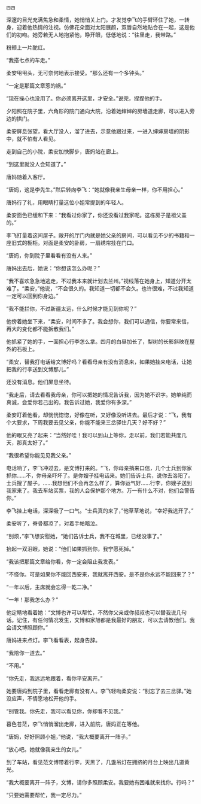     四四 

   深邃的目光充满焦急和柔情，她悄悄关上门。才发觉李飞的手臂环住了她，一转身，迎着他热情的注视。仿佛花朵面对太阳展颜，双唇自然地贴合在一起，这是他们的初吻。她旁若无人地抱紧他，睁开眼，低低地说：“往里走，我带路。”

   粉颊上一片酡红。

   “我搭七点的车走。”

   柔安甩甩头，无可奈何地表示接受。“那么还有一个多钟头。”

   “一定是那篇文章惹的祸。”

   “现在操心也没用了。你必须离开这里，才安全。”说完，捏捏他的手。

   夕阳照在院子里，六角形的院门通向大院，沿着她婶婶的房墙道走廊，可以进入旁边的拱门。

   柔安屏息张望，看大厅没人，溜了进去，示意他跟过来，一进入婶婶房墙的阴影中，就不怕有人看见。

   走到自己的小院，柔安加快脚步，唐妈站在廊上。

   “到这里就没人会知道了。”

   唐妈随着入客厅。

   “唐妈，这是李先生。”然后转向李飞：“她就像我亲生母亲一样，你不用担心。”

   唐妈行了礼，用眼睛打量这位小姐常提到的年轻人。

   柔安面色已缓和下来：“我看过你家了，你还没看过我家呢。这栋房子是祖父盖的。”

   李飞打量着这间屋子。敞开的厅门内就是她父亲的房间，可以看见不少的书籍和一座旧式的橱柜。对面是柔安的卧房，一扇绣帘挂在门口。

   “唐妈，你到院子里看看有没有人来。”

   唐妈出去后，她说：“你想该怎么办呢？”

   “我不喜欢急急地逃走，不过我本来就计划去兰州。”视线落在她身上，知道分开太难了。“柔安，”他说，“不会很久的。我知道一切都不会久。也许很难，不过我知道一定可以回到你身边。”

   “我不能拦你，不过新疆太远，什么时候才能见到你呢？”

   他傍着她坐下来，“柔安，时间不多了。我会想你，我们可以通信，你要常来信，再大的变化都不能拆散我们。”

   他抓紧了她的手，一面担心行李怎么拿。四月的白昼加长了，梨树的长影斜映在屋外的石板上。

   “柔安，替我打电话给文博好吗？看看母亲有没有消息来，如果她挂来电话，让她把我的行李送到文博那儿。”

   还没有消息。他们屏息坐待。

   “我走后，请去看看我母亲，你可以把她的情况告诉我，因为她不识字。她单纯而真诚，会爱你若己出的。我告诉过她，我爱你有多深。”

   柔安盯着他看，却恍恍惚惚，好像在听，又好像没听进去。最后才说：“飞，我有个大要求，下周我要去见父亲，你能不能来三岔驿住几天？好不好？”

   他的眼又亮了起来：“当然好哇！我可以到山上等你，走以前，我们若能共度几天，那真太好了。”

   “我很希望你能见见我父亲。”

   电话响了，李飞冲过去，是文博打来的。“飞，你母亲捎来口信，几个士兵到你家抓你……不，你母亲吓坏了。是你嫂子挂电话来。她们告诉士兵，说你去洛阳了。士兵搜了屋子。……我想他们不会再怎么样了，算你运气好……行李，你嫂子送到我家来了。我去车站买票，我的人会保护那个地方。万一有什么不对，他们会警告你。”

   李飞挂上电话，深深吸了一口气。“士兵真的来了，”他草草地说，“幸好我逃开了。”

   柔安听了，脊骨都凉了，对着手帕暗泣。

   “别烦，”李飞想安慰她，“她们告诉士兵，我不在城里，已经没事了。”

   抬起一双泪眼，她说：“他们如果抓到你，我宁愿死掉。”

   “我该把那篇文章给你看，你一定会阻止我发表。”

   “不怪你。可是如果你不能回西安来，我就离开西安。是不是你永远不能回来了？”

   “一年以后，主席就会忘得一乾二净。”

   “一年！那我怎么办？”

   他定睛地看着她：“文博也许可以帮忙，不然你父亲或你叔叔也可以替我说几句话。记住，有任何情况发生，文博和家旭都是我最好的朋友，可以去请教他们。我会请文博照顾你。”

   唐妈进来点灯。李飞看看表，起身告辞。

   “我陪你一道去。”

   “不用。”

   “你先走，我远远地跟着，看你平安离开。”

   她要唐妈到院子里，看看走廊有没有人。李飞轻吻柔安说：“别忘了去三岔驿。”她没应声，不情愿地松开他的手。

   “别管我。你先走，我可以看见你，你却看不见我。”

   暮色苍茫，李飞悄悄溜出走廊，进入前院，唐妈正在等他。

   “唐妈，好好照顾小姐，”他说，“我大概要离开一阵子。”

   “放心吧。她就像我亲生的女儿。”

   到了车站，看见范文博带着行李，天黑了，几盏吊灯在拥挤的月台上映出几道黄光。

   “我大概要离开一阵子，文博，请你多照顾柔安。我要她有困难就来找你。行吗？”

   “只要她需要帮忙，我一定尽力。”

